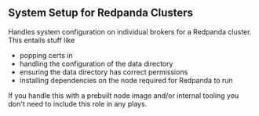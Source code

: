 ## System Setup for Redpanda Clusters

Handles system configuration on individual brokers for a Redpanda cluster. This entails stuff like
* popping certs in
* handling the configuration of the data directory
* ensuring the data directory has correct permissions
* installing dependencies on the node required for Redpanda to run

If you handle this with a prebuilt node image and/or internal tooling you don't need to include this role in any plays. 
